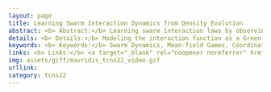 ```yaml
---
layout: page
title: Learning Swarm Interaction Dynamics from Density Evolution
abstract: <b> Abstract:</b> Learning swarm interaction laws by observing its density evolution with iterative PDE-constrained optimization.
details: <b> Details:</b> Modeling the interaction function as a Green's function for appropriately defined linear operator, allows for the hydrodynamic mean-field limit partial integro-differential equations to be efficiently solved as a system of simple PDEs.
keywords: <b> Keywords:</b> Swarm Dynamics, Mean-field Games, Coordination Laws Inference. 
links: <b> Links:</b> <a target="_blank" rel="noopener noreferrer" href="https://ieeexplore.ieee.org/document/9857635">(TCNS22)</a> 
img: assets/giff/mavridis_tcns22_video.gif
urllink: 
category: tcns22
---
```

